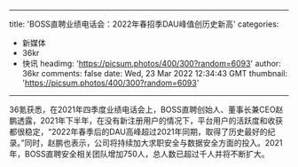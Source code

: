 
---
title: 'BOSS直聘业绩电话会：2022年春招季DAU峰值创历史新高'
categories: 
 - 新媒体
 - 36kr
 - 快讯
headimg: 'https://picsum.photos/400/300?random=6093'
author: 36kr
comments: false
date: Wed, 23 Mar 2022 12:34:43 GMT
thumbnail: 'https://picsum.photos/400/300?random=6093'
---

<div>   
36氪获悉，在2021年四季度业绩电话会上，BOSS直聘创始人、董事长兼CEO赵鹏透露，2021年下半年，在没有新注册用户的情况下，平台用户的活跃度和收获都很稳定，“2022年春季后的DAU高峰超过2021年同期，取得了历史最好的纪录。”同时，赵鹏也表示，公司将持续加大求职安全与数据安全方面的投入。2021年，BOSS直聘安全相关团队增加750人，总人数已超过千人并将不断扩大。  
</div>
            